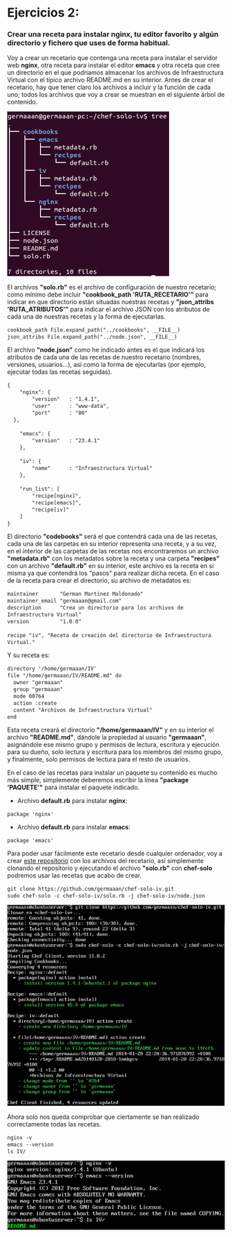 # Ejercicios 2:
### Crear una receta para instalar nginx, tu editor favorito y algún directorio y fichero que uses de forma habitual.

Voy a crear un recetario que contenga una receta para instalar el servidor web **nginx**, otra receta para instalar el editor **emacs** y otra receta que cree un directorio en el que podriamos almacenar los archivos de Infraestructura Virtual con el típico archivo README.md en su interior. Antes de crear el recetario, hay que tener claro los archivos a incluir y la función de cada uno; todos los archivos que voy a crear se muestran en el siguiente árbol de contenido.

![eje02_img01](imagenes/eje02_img01.png)

El archivos **"solo.rb"** es el archivo de configuración de nuestro recetario; como mínimo debe incluir **"cookbook_path 'RUTA_RECETARIO'"** para indicar en que directorio están situadas nuestras recetas y **"json_attribs 'RUTA_ATRIBUTOS'"** para indicar el archivo JSON con los atributos de cada una de nuestras recetas y la forma de ejecutarlas.

```
cookbook_path File.expand_path("../cookbooks", __FILE__)
json_attribs File.expand_path("../node.json", __FILE__)
```

El archivo **"node.json"** como he indicado antes es el que indicará los atributos de cada una de las recetas de nuestro recetario (nombres, versiones, usuarios...), así como la forma de ejecutarlas (por ejemplo, ejecutar todas las recetas seguidas).

```
{
	"nginx": {
		"version"	: "1.4.1",
		"user"		: "www-data",
		"port"		: "80"
  },

	"emacs": {
		"version"	: "23.4.1"
	},

	"iv": {
		"name"		: "Infraestructura Virtual"
	},

	"run_list":	[
		"recipe[nginx]",
		"recipe[emacs]",
		"recipe[iv]"
	]
}
```

El directorio **"codebooks"** será el que contendrá cada una de las recetas, cada una de las carpetas en su interior representa una receta, y a su vez, en el interior de las carpetas de las recetas nos encontraremos un archivo **"metadata.rb"** con los metadatos sobre la receta y una carpeta **"recipes"** con un archivo **"default.rb"** en su interior, este archivo es la receta en si misma ya que contendrá los "pasos" para realizar dicha receta. En el caso de la receta para crear el directorio, su archivo de metadatos es:

```
maintainer       "German Martinez Maldonado"
maintainer_email "germaaan@gmail.com"
description      "Crea un directorio para los archivos de Infraestructura Virtual"
version          "1.0.0"

recipe "iv", "Receta de creación del directorio de Infraestructura Virtual."
```

Y su receta es: 

```
directory '/home/germaaan/IV'
file "/home/germaaan/IV/README.md" do
  owner "germaaan"
  group "germaaan"
  mode 00764
  action :create
  content "Archivos de Infraestructura Virtual"
end
```

Esta receta creará el directorio **"/home/germaaan/IV"** y en su interior el archivo **"README.md"**, dándole la propiedad al usuario **"germaaan"**, asignándole ese mismo grupo y permisos de lectura, escritura y ejecución para su dueño, solo lectura y escritura para los miembros del mismo grupo, y finalmente, solo permisos de lectura para el resto de usuarios.

En el caso de las recetas para instalar un paquete su contenido es mucho más simple, simplemente deberemos escribir la línea **"package 'PAQUETE'"** para instalar el paquete indicado.

* Archivo **default.rb** para instalar **nginx**:

```
package 'nginx'
```

* Archivo **default.rb** para instalar **emacs**:

```
package 'emacs'
```

Para poder usar fácilmente este recetario desde cualquier ordenador, voy a crear [este repositorio](https://github.com/germaaan/chef-solo-iv) con los archivos del recetario, así simplemente clonando el repositorio y ejecutando el archivo **"solo.rb"** con **chef-solo** podremos usar las recetas que acabo de crear.

```
git clone https://github.com/germaaan/chef-solo-iv.git
sudo chef-solo -c chef-solo-iv/solo.rb -j chef-solo-iv/node.json
```

![eje02_img02](imagenes/eje02_img02.png)

Ahora solo nos queda comprobar que ciertamente se han realizado correctamente todas las recetas.

```
nginx -v
emacs --version
ls IV/
```

![eje02_img03](imagenes/eje02_img03.png)
